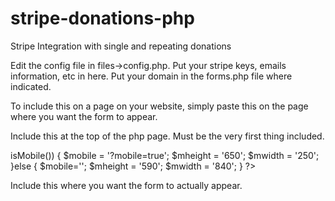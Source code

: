 stripe-donations-php
====================

Stripe Integration with single and repeating donations


Edit the config file in files->config.php. Put your stripe keys, emails information, etc in here.
Put your domain in the forms.php file where indicated.

To include this on a page on your website, simply paste this on the page where you want the form to appear.

Include this at the top of the php page. Must be the very first thing included.

<?php
// Force https
if( $_SERVER["HTTPS"] != "on") {
	header("HTTP/1.1 301 Moved Permanently");
	header("Location: https://" . $_SERVER["SERVER_NAME"] . $_SERVER["REQUEST_URI"]);
	exit();
}
session_start(); 


include ($_SERVER['DOCUMENT_ROOT']."/payments/Mobile_Detect.php");
$detect = new Mobile_Detect();
if ($detect->isMobile()) {
    $mobile = '?mobile=true';
	$mheight = '650';
	$mwidth = '250';
}else {
	$mobile='';
	$mheight = '590';
	$mwidth = '840';
}
?>

Include this where you want the form to actually appear.

<? $financial_form = 'stripe-give'; include('../payments/forms.php');?>
